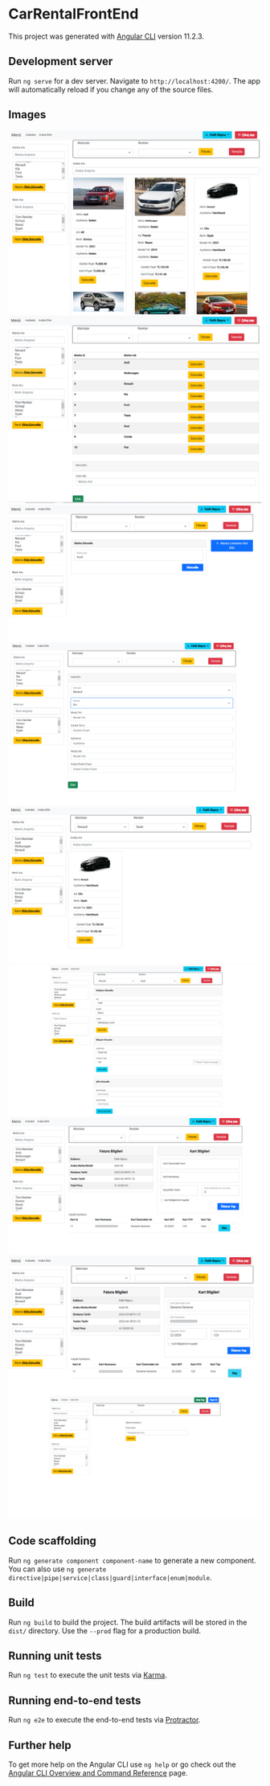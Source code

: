 # CarRentalFrontEnd

This project was generated with [Angular CLI](https://github.com/angular/angular-cli) version 11.2.3.

## Development server

Run `ng serve` for a dev server. Navigate to `http://localhost:4200/`. The app will automatically reload if you change any of the source files.

## Images

![alt text](https://github.com/FatihBaycu/RentACarProjectAngularAPI/blob/master/readmeImages/1.PNG?raw=true)
![alt text](https://github.com/FatihBaycu/RentACarProjectAngularAPI/blob/master/readmeImages/2.PNG?raw=true)
![alt text](https://github.com/FatihBaycu/RentACarProjectAngularAPI/blob/master/readmeImages/3.PNG?raw=true)
![alt text](https://github.com/FatihBaycu/RentACarProjectAngularAPI/blob/master/readmeImages/4.PNG?raw=true)
![alt text](https://github.com/FatihBaycu/RentACarProjectAngularAPI/blob/master/readmeImages/5.PNG?raw=true)
![alt text](https://github.com/FatihBaycu/RentACarProjectAngularAPI/blob/master/readmeImages/6.png?raw=true)
![alt text](https://github.com/FatihBaycu/RentACarProjectAngularAPI/blob/master/readmeImages/7.PNG?raw=true)
![alt text](https://github.com/FatihBaycu/RentACarProjectAngularAPI/blob/master/readmeImages/8.PNG?raw=true)
![alt text](https://github.com/FatihBaycu/RentACarProjectAngularAPI/blob/master/readmeImages/9.PNG?raw=true)



## Code scaffolding

Run `ng generate component component-name` to generate a new component. You can also use `ng generate directive|pipe|service|class|guard|interface|enum|module`.

## Build

Run `ng build` to build the project. The build artifacts will be stored in the `dist/` directory. Use the `--prod` flag for a production build.

## Running unit tests

Run `ng test` to execute the unit tests via [Karma](https://karma-runner.github.io).

## Running end-to-end tests

Run `ng e2e` to execute the end-to-end tests via [Protractor](http://www.protractortest.org/).

## Further help

To get more help on the Angular CLI use `ng help` or go check out the [Angular CLI Overview and Command Reference](https://angular.io/cli) page.
